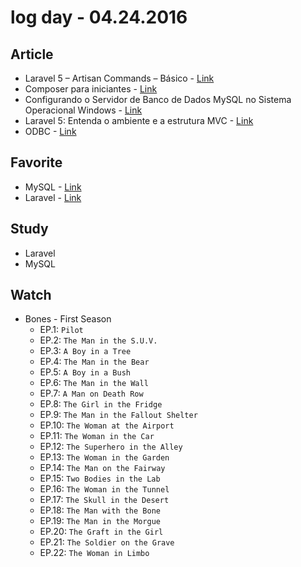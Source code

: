 # log day - 04.24.2016

## Article

- Laravel 5 – Artisan Commands – Básico - [Link](https://blog.vagnerdocarmo.com.br/laravel-5-artisan-commands-basico/)
- Composer para iniciantes - [Link](http://tableless.com.br/composer-para-iniciantes/)
- Configurando o Servidor de Banco de Dados MySQL no Sistema Operacional Windows - [Link](https://netbeans.org/kb/docs/ide/install-and-configure-mysql-server_pt_BR.html)
- Laravel 5: Entenda o ambiente e a estrutura MVC - [Link](http://pt.slideshare.net/mdba2007/laravel-5-entenda-o-ambiente-e-a-estrutura-mvc)
- ODBC - [Link](https://pt.wikipedia.org/wiki/ODBC)


## Favorite

- MySQL - [Link](http://www.mysql.com/)
- Laravel - [Link](https://laravel.com/docs/5.2/)


## Study

- Laravel
- MySQL


## Watch

- Bones - First Season
  - EP.1: `Pilot`
  - EP.2: `The Man in the S.U.V.`
  - EP.3: `A Boy in a Tree`
  - EP.4: `The Man in the Bear`
  - EP.5: `A Boy in a Bush`
  - EP.6: `The Man in the Wall`
  - EP.7: `A Man on Death Row`
  - EP.8: `The Girl in the Fridge`
  - EP.9: `The Man in the Fallout Shelter`
  - EP.10: `The Woman at the Airport`
  - EP.11: `The Woman in the Car`
  - EP.12: `The Superhero in the Alley`
  - EP.13: `The Woman in the Garden`
  - EP.14: `The Man on the Fairway`
  - EP.15: `Two Bodies in the Lab`
  - EP.16: `The Woman in the Tunnel`
  - EP.17: `The Skull in the Desert`
  - EP.18: `The Man with the Bone`
  - EP.19: `The Man in the Morgue`
  - EP.20: `The Graft in the Girl`
  - EP.21: `The Soldier on the Grave`
  - EP.22: `The Woman in Limbo`

